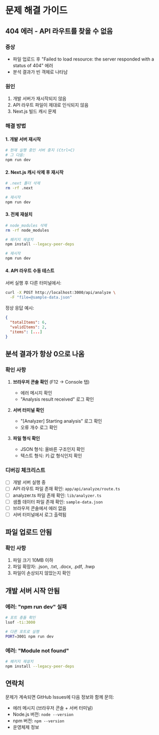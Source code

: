 # 문제 해결 가이드

## 404 에러 - API 라우트를 찾을 수 없음

### 증상
- 파일 업로드 후 "Failed to load resource: the server responded with a status of 404" 에러
- 분석 결과가 빈 객체로 나타남

### 원인
1. 개발 서버가 재시작되지 않음
2. API 라우트 파일이 제대로 인식되지 않음
3. Next.js 빌드 캐시 문제

### 해결 방법

#### 1. 개발 서버 재시작
```bash
# 현재 실행 중인 서버 중지 (Ctrl+C)
# 그 다음:
npm run dev
```

#### 2. Next.js 캐시 삭제 후 재시작
```bash
# .next 폴더 삭제
rm -rf .next

# 재시작
npm run dev
```

#### 3. 전체 재설치
```bash
# node_modules 삭제
rm -rf node_modules

# 패키지 재설치
npm install --legacy-peer-deps

# 재시작
npm run dev
```

#### 4. API 라우트 수동 테스트
서버 실행 후 다른 터미널에서:
```bash
curl -X POST http://localhost:3000/api/analyze \
  -F "file=@sample-data.json"
```

정상 응답 예시:
```json
{
  "totalItems": 6,
  "validItems": 2,
  "items": [...]
}
```

## 분석 결과가 항상 0으로 나옴

### 확인 사항

1. **브라우저 콘솔 확인** (F12 → Console 탭)
   - 에러 메시지 확인
   - "Analysis result received" 로그 확인

2. **서버 터미널 확인**
   - "[Analyzer] Starting analysis" 로그 확인
   - 오류 개수 로그 확인

3. **파일 형식 확인**
   - JSON 형식: 올바른 구조인지 확인
   - 텍스트 형식: 키:값 형식인지 확인

### 디버깅 체크리스트

- [ ] 개발 서버 실행 중
- [ ] API 라우트 파일 존재 확인: `app/api/analyze/route.ts`
- [ ] analyzer.ts 파일 존재 확인: `lib/analyzer.ts`
- [ ] 샘플 데이터 파일 존재 확인: `sample-data.json`
- [ ] 브라우저 콘솔에서 에러 없음
- [ ] 서버 터미널에서 로그 출력됨

## 파일 업로드 안됨

### 확인 사항
1. 파일 크기 10MB 이하
2. 파일 확장자: .json, .txt, .docx, .pdf, .hwp
3. 파일이 손상되지 않았는지 확인

## 개발 서버 시작 안됨

### 에러: "npm run dev" 실패

```bash
# 포트 충돌 확인
lsof -ti:3000

# 다른 포트로 실행
PORT=3001 npm run dev
```

### 에러: "Module not found"

```bash
# 패키지 재설치
npm install --legacy-peer-deps
```

## 연락처

문제가 계속되면 GitHub Issues에 다음 정보와 함께 문의:
- 에러 메시지 (브라우저 콘솔 + 서버 터미널)
- Node.js 버전: `node --version`
- npm 버전: `npm --version`
- 운영체제 정보
